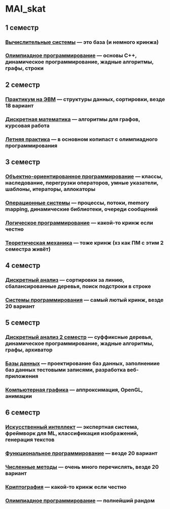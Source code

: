 # MAI_skat

## 1 семестр

### [Вычислительные системы](https://github.com/papey08/MAI_skat/tree/main/CS) — это база (и немного кринжа)

### [Олимпиадное программирование](https://github.com/papey08/MAI_skat/tree/main/Olymp) — основы C++, динамическое программирование, жадные алгоритмы, графы, строки

## 2 семестр

### [Практикум на ЭВМ](https://github.com/papey08/MAI_skat/tree/main/CP) — структуры данных, сортировки, везде 18 вариант

### [Дискретная математика](https://github.com/papey08/MAI_skat/tree/main/DM) — алгоритмы для графов, курсовая работа

### [Летняя практика](https://github.com/papey08/MAI_skat/tree/main/SP2021) — в основном копипаст с олимпиадного программирования

## 3 семестр

### [Объектно-ориентированное программирование](https://github.com/papey08/MAI_skat/tree/main/OOP) — классы, наследование, перегрузки операторов, умные указатели, шаблоны, итераторы, аллокаторы

### [Операционные системы](https://github.com/papey08/MAI_skat/tree/main/OS) — процессы, потоки, memory mapping, динамические библиотеки, очереди сообщений

### [Логическое программирование](https://github.com/papey08/MAI_skat/tree/main/LP) — какой-то кринж если честно

### [Теоретическая механика](https://github.com/papey08/MAI_skat/tree/main/Theoretical_Mechanics) — тоже кринж (хз как ПМ с этим 2 семестра живёт)

## 4 семестр

### [Дискретный анализ](https://github.com/papey08/MAI_skat/tree/main/DA) — сортировки за линию, сбалансированные деревья, поиск подстроки в строке

### [Системы программирования](https://github.com/papey08/MAI_skat/tree/main/PS) — самый лютый кринж, везде 20 вариант

## 5 семестр

### [Дискретный анализ 2 семестр](https://github.com/papey08/MAI_skat/tree/main/DA2) — суффиксные деревья, динамическое программирование, жадные алгоритмы, графы, архиватор

### [Базы данных](https://github.com/papey08/MAI_skat/tree/main/DB) — проектирование баз данных, заполнениие баз данных тестовыми записями, разработка веб-приложения

### [Компьютерная графика](https://github.com/papey08/MAI_skat/tree/main/CG) — аппроксимация, OpenGL, анимации

## 6 семестр

### [Искусственный интеллект](https://github.com/papey08/MAI_skat/tree/main/AI) — экспертная система, фреймворк для ML, классификация изображений, генерация текстов

### [Функциональное программирование](https://github.com/papey08/MAI_skat/tree/main/FP) — везде 20 вариант

### [Численные методы](https://github.com/papey08/MAI_skat/tree/main/NM) — очень много перечислять, везде 20 вариант

### [Криптография](https://github.com/papey08/MAI_skat/tree/main/Crypto) — какой-то кринж если честно

### [Олимпиадное программирование](https://github.com/papey08/MAI_skat/tree/main/Olymp2) — полнейший рандом
